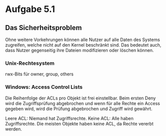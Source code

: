 # Aufgabe 5.1
## Das Sicherheitsproblem
Ohne weitere Vorkehrungen können alle Nutzer auf alle Daten des Systems zugreifen, welche nicht auf den Kernel beschränkt sind.
Das bedeutet auch, dass Nutzer gegenseitig ihre Dateien modifizieren oder löschen können.

### Unix-Rechtesystem
rwx-Bits für owner, group, others

### Windows: Access Control Lists
Die Reihenfolge der ACLs pro Objekt ist frei einstellbar. Beim ersten Deny wird die Zugriffsprüfung abgebrochen und wenn für alle Rechte ein Access gegeben wird, wird die Prüfung abgebrochen und Zugriff wird gewährt.

Leere ACL: Niemand hat Zugriffsrechte. Keine ACL: Alle haben Zugriffsrechte.
Die meisten Objekte haben keine ACL, da Rechte vererbt werden.

